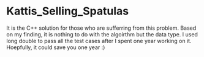 # Kattis_Selling_Spatulas

It is the C++ solution for those who are sufferring from this problem. Based on my finding, it is nothing to do with the algoirthm but the data type.
I used long double to pass all the test cases after I spent one year working on it.
Hoepfully, it could save you one year :)
